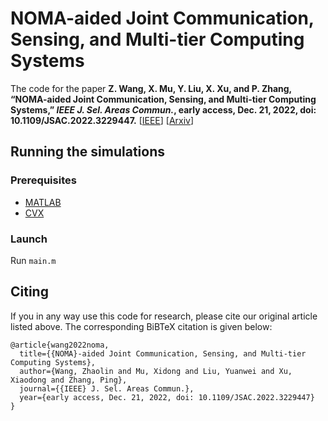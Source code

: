 # NOMA-aided Joint Communication, Sensing, and Multi-tier Computing Systems

The code for the paper 
**Z. Wang, X. Mu, Y. Liu, X. Xu, and P. Zhang, “NOMA-aided Joint Communication, Sensing, and Multi-tier Computing Systems,” *IEEE J. Sel. Areas Commun.*, early access, Dec. 21, 2022, doi: 10.1109/JSAC.2022.3229447.** [[IEEE](https://ieeexplore.ieee.org/document/9996408)] [[Arxiv](https://arxiv.org/abs/2205.08272)]

## Running the simulations

### Prerequisites

- [MATLAB](https://uk.mathworks.com/products/matlab.html)
- [CVX](http://cvxr.com/cvx/)

### Launch

Run `main.m`

## Citing
If you in any way use this code for research, please cite our original article listed above. The corresponding BiBTeX citation is given below:
```
@article{wang2022noma,
  title={{NOMA}-aided Joint Communication, Sensing, and Multi-tier Computing Systems},
  author={Wang, Zhaolin and Mu, Xidong and Liu, Yuanwei and Xu, Xiaodong and Zhang, Ping},
  journal={{IEEE} J. Sel. Areas Commun.},
  year={early access, Dec. 21, 2022, doi: 10.1109/JSAC.2022.3229447}
}
```
